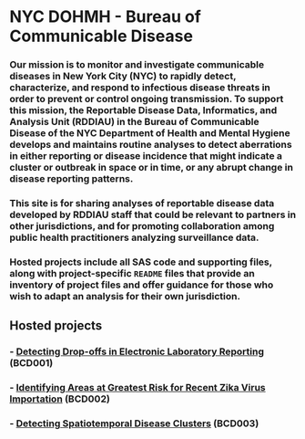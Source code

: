 # NYC DOHMH - Bureau of Communicable Disease

### Our mission is to monitor and investigate communicable diseases in New York City (NYC) to rapidly detect, characterize, and respond to infectious disease threats in order to prevent or control ongoing transmission. To support this mission, the Reportable Disease Data, Informatics, and Analysis Unit (RDDIAU) in the Bureau of Communicable Disease of the NYC Department of Health and Mental Hygiene develops and maintains routine analyses to detect aberrations in either reporting or disease incidence that might indicate a cluster or outbreak in space or in time, or any abrupt change in disease reporting patterns.
### This site is for sharing analyses of reportable disease data developed by RDDIAU staff that could be relevant to partners in other jurisdictions, and for promoting collaboration among public health practitioners analyzing surveillance data.

### Hosted projects include all SAS code and supporting files, along with project-specific `README` files that provide an inventory of project files and offer guidance for those who wish to adapt an analysis for their own jurisdiction.

## Hosted projects
### - [Detecting Drop-offs in Electronic Laboratory Reporting](https://github.com/CityOfNewYork/communicable-disease-surveillance-nycdohmh/tree/master/ELR_dropoffs) (BCD001)
### - [Identifying Areas at Greatest Risk for Recent Zika Virus Importation](https://github.com/CityOfNewYork/communicable-disease-surveillance-nycdohmh/tree/master/Recent_Importation) (BCD002)
### - [Detecting Spatiotemporal Disease Clusters](https://github.com/CityOfNewYork/communicable-disease-surveillance-nycdohmh/tree/master/Detecting_Spatiotemporal_Disease_Clusters) (BCD003)
